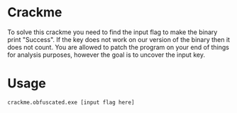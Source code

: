 # Crackme

To solve this crackme you need to find the input flag to make the binary print "Success". If the key does not work on our version of the binary then it does not count. You are allowed to patch the program on your end of things for analysis purposes, however the goal is to uncover the input key.

# Usage

```
crackme.obfuscated.exe [input flag here]
```

